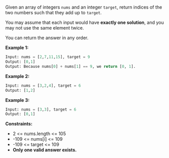 #

Given an array of integers `nums` and an integer `target`, return indices of the two numbers such that they add up to `target`.

You may assume that each input would have **exactly one solution**, and you may not use the same element twice.

You can return the answer in any order.

**Example 1:**

``` python
Input: nums = [2,7,11,15], target = 9
Output: [0,1]
Output: Because nums[0] + nums[1] == 9, we return [0, 1].
```

**Example 2:**

``` python
Input: nums = [3,2,4], target = 6
Output: [1,2]
```

**Example 3:**

``` python
Input: nums = [3,3], target = 6
Output: [0,1]
```

**Constraints:**

* 2 <= nums.length <= 105
* -109 <= nums\[i\] <= 109
* -109 <= target <= 109
* **Only one valid answer exists.**
